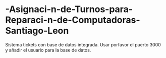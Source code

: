 # -Asignaci-n-de-Turnos-para-Reparaci-n-de-Computadoras-Santiago-Leon
Sistema tickets con base de datos integrada.
Usar porfavor el puerto 3000 y añadir el usuario para la base de datos. 
